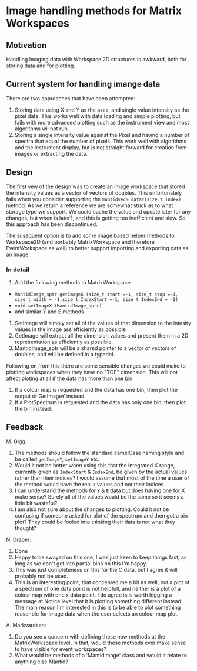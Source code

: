 Image handling methods for Matrix Workspaces
============================================

Motivation
----------

Handling Imaging data with Workspace 2D structures is awkward, both for storing data and for plotting.

Current system for handling imange data
---------------------------------------

There are two approaches that have been attempted:

1. Storing data using X and Y as the axes, and single value intensity as the pixel data.  This works well with data loading and simple plotting, but fails with more advanced plotting such as the instrument view and most algorithms wil not run.
2. Storing a single intensity value against the Pixel and having a number of spectra that equal the number of pixels.  This work well with algorithms and the instrument display, but is not straight forward for creation from images or extracting the data.

Design
------

The first vew of the design was to create an image workspace that stored the intensity values as a vector of vectors of doubles.  This unfortunately fails when you consider supporting the `mantidvec& dataY(size_t index)` method.  As we return a reference we are somewhat stuck as to what storage type we support.  We could cache the value and update later for any changes, but when is later?, and this is getting too inefficient and slow.  So this approach has been discontinued.

The susequent option is to add some image based helper methods to Workspace2D (and porbably MatrixWorkspace and therefore EventWorkspace as well) to better support importing and exporting data as an image.

### In detail

1. Add the following methods to MatrixWorkspace
  * `MantidImage_sptr getImageX (size_t start =-1, size_t stop =-1, size_t width = -1,size_t IndexStart =-1, size_t IndexEnd = -1)`
  * `void setImageX (MantidImage_sptr)`
  * and similar Y and E methods
1. SetImage will simply set all of the values of that dimension to the intesity values in the image ass efficiently as possible
1. GetImage will extract all the dimension values and present them in a 2D representation as efficiently as possible.
1. MantidImage_sptr will be a shared pointer to a vector of vectors of doubles, and will be defined in a typedef.


Following on from this there are some sensible changes we could make to plotting workspaces when they have no "TOF" dimension. This will not affect ploting at all if the data has more than one bin.

1. If a colour map is requested and the data has one bin, then plot the output of GetImageY instead.
2. If a PlotSpectrum is requested and the data has only one bin, then plot the bin instead.

Feedback
--------
M. Gigg:

1. The methods should follow the standard camelCase naming style and be called `getImageY`, `setImageY` etc. 
1. Would it not be better when using this that the integrated X range, currently given as `IndexStart` & `IndexEnd`, be given by the actual values rather than their indices? I would assume that most of the time a user of the method would have the real `X` values and not their indices.
1. I can understand the methods for `Y` & `E` data but does having one for X make sense? Surely all of the values would be the same so it seems a little bit wasteful?
1. I am also not sure about the changes to plotting. Could it not be confusing if someone asked for plot of the spectrum and then got a bin plot? They could be fooled into thinking their data is not what they thought?


N. Draper:

1. Done
1. Happy to be swayed on this one, I was just keen to keep things fast, as long as we don't get into partial bins on this I'm happy.
1. This was just completeness on this for the C data, but I agree it will probably not be used.
1. This is an interesting point, that concenred me a bit as well, but a plot of a spectrum of one data point is not helpfull, and neither is a plot of a colour map with one x data point.  I do agree is is worth logging a message at Notice level that it is plotting something different instead.  The main reason I'm interested in this is to be able to plot something reasonble for image data when the user selects an colour map plot.

A. Markvardsen:

1. Do you see a concern with defining these new methods at the MatrixWorkspace level, in that, would these methods ever make sense to have visible for event workspaces?
2. What would be methods of a 'MantidImage' class and would it relate to anything else Mantid? 

